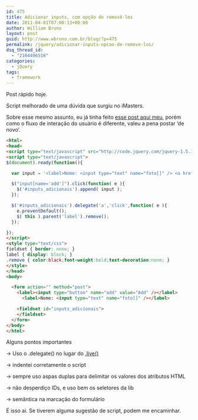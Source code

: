 ```yaml
---
id: 475
title: Adicionar inputs, com opção de removê-los
date: 2011-04-01T07:00:13+00:00
author: William Bruno
layout: post
guid: http://www.wbruno.com.br/blog/?p=475
permalink: /jquery/adicionar-inputs-opcao-de-remove-los/
dsq_thread_id:
  - "2104496516"
categories:
  - jQuery
tags:
  - framework
---
```

Post rápido hoje.
  
Script melhorado de uma dúvida que surgiu no iMasters.
  
Sobre esse mesmo assunto, eu já tinha feito [esse post aqui meu](http://www.wbruno.com.br/2011/02/04/criar-input-no-onblur-e-receber-dados-array-php/), porém como o fluxo de interação do usuário é diferente, valeu a pena postar &#8216;de novo&#8217;.

<!--more-->

``` html
<html>
<head>
<script type="text/javascript" src="http://code.jquery.com/jquery-1.5.1.min.js"></script>
<script type="text/javascript">
$(document).ready(function(){

  var input = '<label>Nome: <input type="text" name="foto[]" /> <a href="#" class="remove">X</a></label>';

  $("input[name='add']").click(function( e ){
    $('#inputs_adicionais').append( input );
  });

  $('#inputs_adicionais').delegate('a','click',function( e ){
    e.preventDefault();
    $( this ).parent('label').remove();
  });

});
</script>
<style type="text/css">
fieldset { border: none; }
label { display: block; }
.remove { color:black;font-weight:bold;text-decoration:none; }
</style>
</head>
<body>

  <form action="" method="post">
    <label><input type="button" name="add" value="Add" /></label>
      <label>Nome: <input type="text" name="foto[]" /></label>

    <fieldset id="inputs_adicionais">
    </fieldset>
  </form>
</body>
</html>
```

Alguns pontos importantes
  
-> Uso o .delegate() no lugar do [.live()](http://www.wbruno.com.br/2011/03/18/metodo-live-jquery/)
  
-> indentei corretamente o script
  
-> sempre uso aspas duplas para delimitar os valores dos atributos HTML
  
-> não desperdiço IDs, e uso bem os seletores da lib
  
-> semântica na marcação do formulário

É isso ai. Se tiverem alguma sugestão de script, podem me encaminhar.